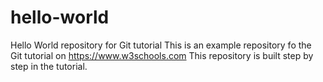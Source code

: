 # hello-world
Hello World repository for Git tutorial
This is an example repository fo the Git tutorial on https://www.w3schools.com
This repository is built step by step in the tutorial.
